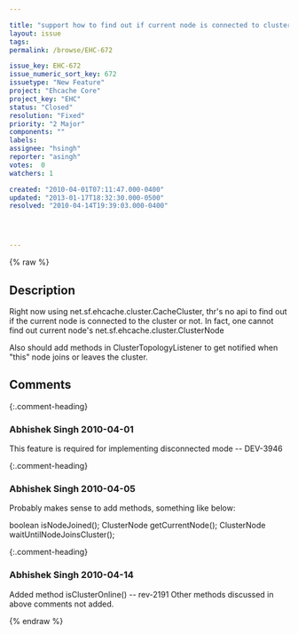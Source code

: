```yaml
---

title: "support how to find out if current node is connected to cluster or not"
layout: issue
tags: 
permalink: /browse/EHC-672

issue_key: EHC-672
issue_numeric_sort_key: 672
issuetype: "New Feature"
project: "Ehcache Core"
project_key: "EHC"
status: "Closed"
resolution: "Fixed"
priority: "2 Major"
components: ""
labels: 
assignee: "hsingh"
reporter: "asingh"
votes:  0
watchers: 1

created: "2010-04-01T07:11:47.000-0400"
updated: "2013-01-17T18:32:30.000-0500"
resolved: "2010-04-14T19:39:03.000-0400"




---
```


{% raw %}

## Description

<div markdown="1" class="description">

Right now using net.sf.ehcache.cluster.CacheCluster, thr's no api to find out if the current node is connected to the cluster or not.
In fact, one cannot find out current node's net.sf.ehcache.cluster.ClusterNode

Also should add methods in ClusterTopologyListener to get notified when "this" node joins or leaves the cluster.


</div>

## Comments


{:.comment-heading}
### **Abhishek Singh** <span class="date">2010-04-01</span>

<div markdown="1" class="comment">

This feature is required for implementing disconnected mode -- DEV-3946

</div>


{:.comment-heading}
### **Abhishek Singh** <span class="date">2010-04-05</span>

<div markdown="1" class="comment">

Probably makes sense to add methods, something like below:

boolean isNodeJoined();
ClusterNode getCurrentNode();
ClusterNode waitUntilNodeJoinsCluster();

</div>


{:.comment-heading}
### **Abhishek Singh** <span class="date">2010-04-14</span>

<div markdown="1" class="comment">

Added method isClusterOnline() -- rev-2191
Other methods discussed in above comments not added.

</div>



{% endraw %}
